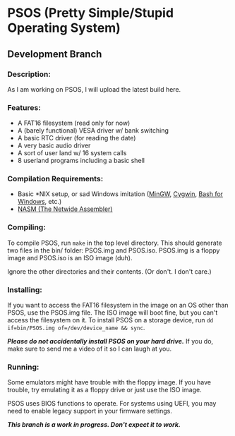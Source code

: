 # PSOS (Pretty Simple/Stupid Operating System)
## Development Branch

### Description:

As I am working on PSOS, I will upload the latest build here.

### Features:

- A FAT16 filesystem (read only for now)
- A (barely functional) VESA driver w/ bank switching
- A basic RTC driver (for reading the date)
- A very basic audio driver
- A sort of user land w/ 16 system calls
- 8 userland programs including a basic shell


### Compilation Requirements:

- Basic *NIX setup, or sad Windows imitation ([MinGW](http://mingw.org/), [Cygwin](https://cygwin.com/), [Bash for Windows](https://msdn.microsoft.com/en-us/commandline/wsl/about), etc.)
- [NASM (The Netwide Assembler)](http://www.nasm.us/)

### Compiling:

To compile PSOS, run `make` in the top level directory.
This should generate two files in the bin/ folder: PSOS.img and PSOS.iso.
PSOS.img is a floppy image and PSOS.iso is an ISO image (duh).

Ignore the other directories and their contents. (Or don't. I don't care.)

### Installing:

If you want to access the FAT16 filesystem in the image on an OS other than PSOS, use the PSOS.img file. The ISO image will boot fine, but you can't access the filesystem on it.
To install PSOS on a storage device, run `dd if=bin/PSOS.img of=/dev/device_name && sync`.

***Please do not accidentally install PSOS on your hard drive.*** If you do, make sure to send me a video of it so I can laugh at you.

### Running:

Some emulators might have trouble with the floppy image.
If you have trouble, try emulating it as a floppy drive or just use the ISO image.

PSOS uses BIOS functions to operate. For systems using UEFI, you may need to enable legacy support in your firmware settings.

***This branch is a work in progress. Don't expect it to work.***
